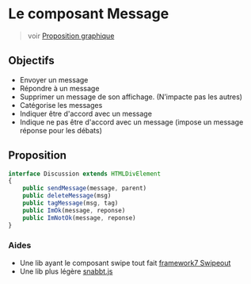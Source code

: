 
Le composant Message
===

> voir [Proposition graphique](../../UX/discussion-débats-mobile)

## Objectifs

- Envoyer un message
- Répondre à un message
- Supprimer un message de son affichage. (N’impacte pas les autres)
- Catégorise les messages
- Indiquer être d'accord avec un message
- Indique ne pas être d'accord avec un message (impose un message réponse pour les débats)

## Proposition

```typescript
interface Discussion extends HTMLDivElement
{
    public sendMessage(message, parent)
    public deleteMessage(msg)
    public tagMessage(msg, tag)
    public ImOk(message, reponse)
    public ImNotOk(message, reponse)
}
```

### Aides

- Une lib ayant le composant swipe tout fait [framework7 Swipeout](http://framework7.io/docs/swipeout.html)
- Une lib plus légère [snabbt.js](http://daniel-lundin.github.io/snabbt.js/#transform-origin-example)
